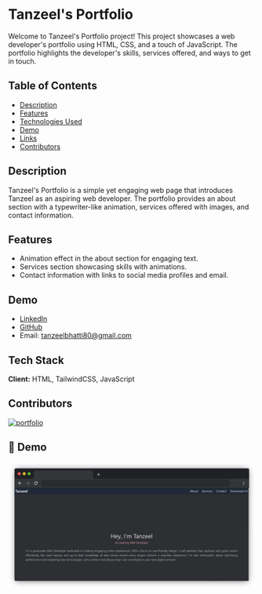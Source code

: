 # Tanzeel's Portfolio

Welcome to Tanzeel's Portfolio project! This project showcases a web developer's portfolio using HTML, CSS, and a touch of JavaScript. The portfolio highlights the developer's skills, services offered, and ways to get in touch.

## Table of Contents

- [Description](#description)
- [Features](#features)
- [Technologies Used](#technologies-used)
- [Demo](#demo)
- [Links](#links)
- [Contributors](#contributors)

## Description

Tanzeel's Portfolio is a simple yet engaging web page that introduces Tanzeel as an aspiring web developer. The portfolio provides an about section with a typewriter-like animation, services offered with images, and contact information.

## Features

- Animation effect in the about section for engaging text.
- Services section showcasing skills with animations.
- Contact information with links to social media profiles and email.

## Demo

- [LinkedIn](https://www.linkedin.com/public-profile/settings?trk=d_flagship3_profile_self_view_public_profile)
- [GitHub](https://github.com/Tanzeelbhatti127)
- Email: tanzeelbhatti80@gmail.com

## Tech Stack

**Client:** HTML, TailwindCSS, JavaScript

## Contributors

[![portfolio](https://img.shields.io/badge/my_portfolio-000?style=for-the-badge&logo=ko-fi&logoColor=white)](https://zeeshan-resume.netlify.app/)

## 🔗 Demo

![Demo Image](./Portfolio/Asset/images/demo.png)
